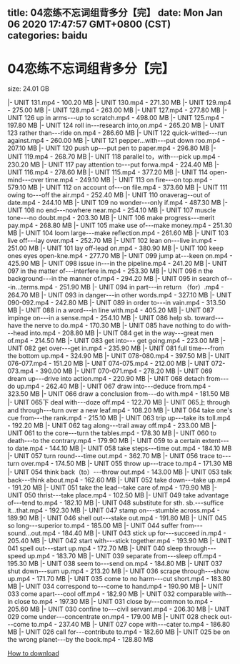 
title: 04恋练不忘词组背多分【完】
date: Mon Jan 06 2020 17:47:57 GMT+0800 (CST)    
categories: baidu
---

# 04恋练不忘词组背多分【完】
size: 24.01 GB
 
 
|- UNIT 131.mp4 - 100.20 MB
|- UNIT 130.mp4 - 271.30 MB
|- UNIT 129.mp4 - 275.00 MB
|- UNIT 128.mp4 - 263.00 MB
|- UNIT 127.mp4 - 277.80 MB
|- UNIT 126 up in arms---up to scratch.mp4 - 498.00 MB
|- UNIT 125.mp4 - 197.80 MB
|- UNIT 124 roll in---research into,on.mp4 - 265.20 MB
|- UNIT 123 rather than---ride on.mp4 - 286.60 MB
|- UNIT 122 quick-witted---run against.mp4 - 260.00 MB
|- UNIT 121 pepper...with---put down roo.mp4 - 207.10 MB
|- UNIT 120 push up---put pen to paper.mp4 - 296.80 MB
|- UNIT 119.mp4 - 268.70 MB
|- UNIT 118 parallel to，with---pick up.mp4 - 230.20 MB
|- UNIT 117 pay attention to---put forwa.mp4 - 224.40 MB
|- UNIT 116.mp4 - 278.60 MB
|- UNIT 115.mp4 - 377.20 MB
|- UNIT 114 open-mind---over time.mp4 - 249.10 MB
|- UNIT 113 on  fire---on top.mp4 - 579.10 MB
|- UNIT 112 on account of---on file.mp4 - 373.60 MB
|- UNIT 111 owing to---off the air.mp4 - 252.40 MB
|- UNIT 110 onaverag--out of date.mp4 - 244.10 MB
|- UNIT 109 no wonder---only if.mp4 - 487.30 MB
|- UNIT 108 no end---nowhere near.mp4 - 254.10 MB
|- UNIT 107 muscle tone---no doubt.mp4 - 203.30 MB
|- UNIT 106 make progress---merit pay.mp4 - 268.80 MB
|- UNIT 105 make use of---make money.mp4 - 251.30 MB
|- UNIT 104 loom large---make reflection.mp4 - 261.60 MB
|- UNIT 103 live off---lay over.mp4 - 252.70 MB
|- UNIT 102 lean on---live in.mp4 - 251.00 MB
|- UNIT 101 lay off-lead on.mp4 - 380.90 MB
|- UNIT 100 keep ones eyes open-kne.mp4 - 277.70 MB
|- UNIT 099 jump at---keen on.mp4 - 425.90 MB
|- UNIT 098 issue in---in the pipeline.mp4 - 241.20 MB
|- UNIT 097 in the matter of---interfere in.mp4 - 253.30 MB
|- UNIT 096 n the background---in the manner of.mp4 - 294.20 MB
|- UNIT 095 in search of---in...terms.mp4 - 251.90 MB
|- UNIT 094 in part---in return （for）.mp4 - 264.70 MB
|- UNIT 093 in danger---in other words.mp4 - 327.10 MB
|- UNIT 090-092.mp4 - 242.80 MB
|- UNIT 089 in order to---in vain.mp4 - 313.50 MB
|- UNIT 088 in a word---in line with.mp4 - 405.20 MB
|- UNIT 087 impinge on---in a sense.mp4 - 254.10 MB
|- UNIT 086 help sb. toward---have the nerve to do.mp4 - 170.30 MB
|- UNIT 085 have nothing to do with---head into.mp4 - 208.80 MB
|- UNIT 084 get in the way---great men of.mp4 - 214.50 MB
|- UNIT 083 get into--- get going.mp4 - 223.00 MB
|- UNIT 082 get over---get in.mp4 - 235.90 MB
|- UNIT 081 full time---from the bottom up.mp4 - 324.90 MB
|- UNIT 078-080.mp4 - 397.50 MB
|- UNIT 076-077.mp4 - 151.20 MB
|- UNIT 074-075.mp4 - 212.00 MB
|- UNIT 072-073.mp4 - 390.00 MB
|- UNIT 070-071.mp4 - 278.20 MB
|- UNIT 069 dream up---drive into action.mp4 - 220.90 MB
|- UNIT 068 detach from---do up.mp4 - 262.40 MB
|- UNIT 067 draw into---deduce from.mp4 - 323.50 MB
|- UNIT 066 draw a conclusion from---do with.mp4 - 181.50 MB
|- UNIT 065下 deal with---doze off.mp4 - 122.70 MB
|- UNIT 065上 through and through---turn over a new leaf.mp4 - 108.20 MB
|- UNIT 064 take one's cue from---the rank.mp4 - 215.10 MB
|- UNIT 063 trip up---take its toll.mp4 - 192.20 MB
|- UNIT 062 tag along---trail away off.mp4 - 233.00 MB
|- UNIT 061 to the core---turn the tables.mp4 - 178.30 MB
|- UNIT 060 to death---to the contrary.mp4 - 179.90 MB
|- UNIT 059 to a certain extent---to date.mp4 - 144.10 MB
|- UNIT 058 take steps---time out.mp4 - 184.10 MB
|- UNIT 057 turn round---time out.mp4 - 362.70 MB
|- UNIT 056 trace to---turn over.mp4 - 174.50 MB
|- UNIT 055 throw up---trace to.mp4 - 171.30 MB
|- UNIT 054 think back（to）---throw out.mp4 - 143.00 MB
|- UNIT 053 talk back---think about.mp4 - 162.60 MB
|- UNIT 052 take down---take up.mp4 - 191.20 MB
|- UNIT 051 take the lead--take care of.mp4 - 179.90 MB
|- UNIT 050 thrist---take place.mp4 - 102.50 MB
|- UNIT 049 take advantage of---tend to.mp4 - 182.10 MB
|- UNIT 048 substitute for sth. sb.---suffice it...that.mp4 - 192.30 MB
|- UNIT 047 stamp on---stumble across.mp4 - 189.90 MB
|- UNIT 046 shell out---stake out.mp4 - 191.80 MB
|- UNIT 045 so long---superior to.mp4 - 185.00 MB
|- UNIT 044 suffer from---sound...out.mp4 - 184.40 MB
|- UNIT 043 stick up for---succeed in.mp4 - 205.40 MB
|- UNIT 042 start with---stick together.mp4 - 193.90 MB
|- UNIT 041 spell out---start up.mp4 - 172.70 MB
|- UNIT 040 sleep through---speed up.mp4 - 183.70 MB
|- UNIT 039 separate from---sleep off.mp4 - 195.30 MB
|- UNIT 038 seem to---send on.mp4 - 184.80 MB
|- UNIT 037 shut down---sum up.mp4 - 213.20 MB
|- UNIT 036 scrape through---show up.mp4 - 171.70 MB
|- UNIT 035 come to no harm---cut short.mp4 - 183.80 MB
|- UNIT 034 correspond to---come to hand.mp4 - 190.90 MB
|- UNIT 033 come apart---cool off.mp4 - 182.90 MB
|- UNIT 032 comparable with--in close to.mp4 - 197.30 MB
|- UNIT 031 close by---common to.mp4 - 205.60 MB
|- UNIT 030 confine to---civil servant.mp4 - 206.30 MB
|- UNIT 029 come under---concentrate on.mp4 - 179.00 MB
|- UNIT 028 check out---come to.mp4 - 237.40 MB
|- UNIT 027 cope with---cater to.mp4 - 186.80 MB
|- UNIT 026 call for---contribute to.mp4 - 182.60 MB
|- UNIT 025 be on the wrong planet---by the book.mp4 - 128.80 MB

[How to download](https://bpcam.bemobtrk.com/go/2ceec3aa-1ca2-46d6-b9ff-aaa5c184517c?jno=3904)